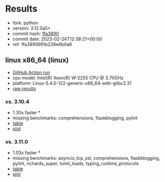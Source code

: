 # Results

- fork: python
- version: 3.12.0a5+
- commit hash: [1fa3890](https://github.com/python/cpython/commit/1fa3890)
- commit date: 2023-02-24T12:38:21+00:00
- ref: 1fa38906f0b228e6b0a6

## linux x86_64 (linux)

- [GitHub Action run](https://github.com/faster-cpython/benchmarking/actions/runs/4264560100)
- cpu model: Intel(R) Xeon(R) W-2255 CPU @ 3.70GHz
- platform: Linux-5.4.0-122-generic-x86_64-with-glibc2.31
- [raw results](bm-20230224-linux-x86_64-python-1fa38906f0b228e6b0a6-3.12.0a5%2B-1fa3890.json)

### vs. 3.10.4

- 1.30x faster \*
- missing benchmarks: comprehensions, flaskblogging, pylint
- [table](bm-20230224-linux-x86_64-python-1fa38906f0b228e6b0a6-3.12.0a5%2B-1fa3890-vs-3.10.4.md)
- [plot](bm-20230224-linux-x86_64-python-1fa38906f0b228e6b0a6-3.12.0a5%2B-1fa3890-vs-3.10.4.png)

### vs. 3.11.0

- 1.03x faster \*
- missing benchmarks: asyncio_tcp_ssl, comprehensions, flaskblogging, pylint, richards_super, tomli_loads, typing_runtime_protocols
- [table](bm-20230224-linux-x86_64-python-1fa38906f0b228e6b0a6-3.12.0a5%2B-1fa3890-vs-3.11.0.md)
- [plot](bm-20230224-linux-x86_64-python-1fa38906f0b228e6b0a6-3.12.0a5%2B-1fa3890-vs-3.11.0.png)

